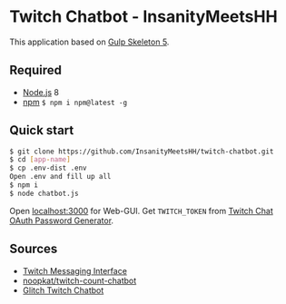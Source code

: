 # Twitch Chatbot - InsanityMeetsHH

This application based on [Gulp Skeleton 5](https://github.com/InsanityMeetsHH/gulp-templating/tree/5.x).

## Required
* [Node.js](http://nodejs.org/en/download/) 8
* [npm](http://www.npmjs.com/get-npm) `$ npm i npm@latest -g`

## Quick start
```bash
$ git clone https://github.com/InsanityMeetsHH/twitch-chatbot.git
$ cd [app-name]
$ cp .env-dist .env
Open .env and fill up all
$ npm i
$ node chatbot.js 
```
Open [localhost:3000](http://localhost:3000) for Web-GUI.
Get `TWITCH_TOKEN` from [Twitch Chat OAuth Password Generator](https://twitchapps.com/tmi/).

## Sources
* [Twitch Messaging Interface](https://github.com/tmijs/docs/tree/gh-pages/_posts)
* [noopkat/twitch-count-chatbot](https://github.com/noopkat/twitch-count-chatbot)
* [Glitch Twitch Chatbot](https://glitch.com/edit/#!/twitch-chatbot)
